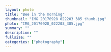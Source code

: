 ```yaml
---		
layout: photo
title: "Bee in the morning"
thumbnail: "IMG_20170928_022203_385_thumb.jpg"
photo: "IMG_20170928_022203_385.jpg"
summary: ""
description: ""
fullsize: ""
categories: ["photography"]
---
```

